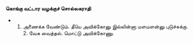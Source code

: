 **கொங்கு வட்டார வழக்குச் சொல்லகராதி**
- 1. அணைக்க வேண்டும். தீயெ அவிக்கோனு இல்லின்னா மளமளன்னு புடுச்சுக்கு. 2. வேக வைத்தல். மொட்டு அவிக்கோணு.


